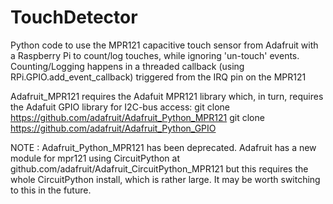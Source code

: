 # TouchDetector
Python code to use the MPR121 capacitive touch sensor from Adafruit with a Raspberry Pi to count/log touches, while ignoring 'un-touch' events.
Counting/Logging happens in a threaded callback (using RPi.GPIO.add_event_callback) triggered from the IRQ pin on the MPR121

Adafruit_MPR121 requires the Adafuit MPR121 library which, in turn, requires the Adafuit GPIO library for I2C-bus access:
git clone https://github.com/adafruit/Adafruit_Python_MPR121 
git clone https://github.com/adafruit/Adafruit_Python_GPIO

NOTE :
Adafruit_Python_MPR121 has been deprecated. Adafruit has a new module for mpr121 using CircuitPython at github.com/adafruit/Adafruit_CircuitPython_MPR121
but this requires the whole CircuitPython install, which is rather large. It may be worth switching to this in the future.

